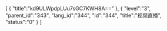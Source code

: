 [
	{
		"title":"kd9ULWpdpLUu7sGC7KWH8A=="
	},
	{
		"level":"3",
		"parent_id":"343",
		"lang_id":"344",
		"id":"344",
		"title":"视频直播",
		"status":"0"
	}
]